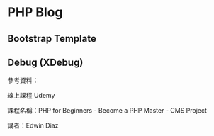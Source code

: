 # PHP Blog
## Bootstrap Template
## Debug (XDebug)



參考資料： 

線上課程 Udemy 

課程名稱：PHP for Beginners - Become a PHP Master - CMS Project  

講者：Edwin Diaz

